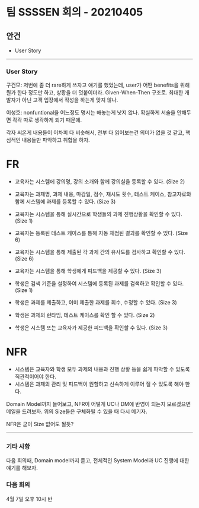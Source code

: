 # 팀 SSSSEN 회의 - 20210405

## 안건 

+ User Story


--------

### User Story

구건모: 저번에 좀 더 rare하게 쓰자고 얘기를 했었는데, user가 어떤 benefits을 위해 뭔가 한다 정도만 하고, 상황을 더 덧붙이더라. Given-When-Then 구조로. 최대한 개발자가 아닌 고객 입장에서 작성을 하는게 맞지 않나.

이성호: nonfuntional을 어느정도 명시는 해놓는게 낫지 않나. 확실하게 서술을 안해두면 각각 따로 생각하게 되기 때문에.



각자 써온게 내용들이 어차피 다 비슷해서, 전부 다 읽어보는건 의미가 없을 것 같고, 핵심적인 내용들만 파악하고 취합을 하자.

# FR

- 교육자는 시스템에 강의명, 강의 소개와 함께 강의실을 등록할 수 있다. (Size 2)

- 교육자는 과제명, 과제 내용, 마감일, 점수, 재시도 횟수, 테스트 케이스, 참고자료와 함께 시스템에 과제를 등록할 수 있다. (Size 3)
- 교육자는 시스템을 통해 실시간으로 학생들의 과제 진행상황을 확인할 수 있다. (Size 1)
- 교육자는 등록된 테스트 케이스를 통해 자동 채점된 결과를 확인할 수 있다. (Size 6)
- 교육자는 시스템을 통해 제출된 각 과제 간의 유사도를 검사하고 확인할 수 있다. (Size 6)
- 교육자는 시스템을 통해 학생에게 피드백을 제공할 수 있다. (Size 3)
- 학생은 검색 기준을 설정하여 시스템에 등록된 과제를 검색하고 확인할 수 있다.  (Size 1)
- 학생은 과제를 제출하고, 이미 제출한 과제를 회수, 수정할 수 있다. (Size 3)
- 학생은 과제의 런타임, 테스트 케이스를 확인 할 수 있다. (Size 2)
- 학생은 시스템 또는 교육자가 제공한 피드백을 확인할 수 있다. (Size 3)

# NFR

- 시스템은 교육자와 학생 모두 과제의 내용과 진행 상황 등을 쉽게 파악할 수 있도록 직관적이어야 한다. 
- 시스템은 과제의 관리 및 피드백이 원할하고 신속하게 이루어 질 수 있도록 해야 한다. 

Domain Model까지 들어보고, NFR이 어떻게 UC나 DM에 반영이 되는지 모르겠으면 메일을 드려보자.
위의 Size들은 구체화될 수 있을 때 다시 메기자.

NFR은 굳이 Size 없어도 될듯?



-------

### 기타 사항

다음 회의때, Domain model까지 듣고, 전체적인 System Model과 UC 진행에 대한 얘기를 해보자.


### 다음 회의

4월 7일 오후 10시 반